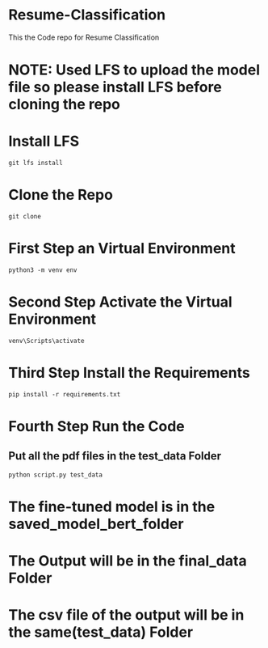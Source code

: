 # Resume-Classification
This the Code repo for Resume Classification
# NOTE: Used LFS to upload the model file so please install LFS before cloning the repo
# Install LFS
```
git lfs install
```
# Clone the Repo
```
git clone 
```
# First Step an Virtual Environment
```
python3 -m venv env
```
# Second Step Activate the Virtual Environment
```
venv\Scripts\activate
```
# Third Step Install the Requirements
```
pip install -r requirements.txt
```
# Fourth Step Run the Code
## Put all the pdf files in the test_data Folder
```
python script.py test_data
```
# The fine-tuned model is in the saved_model_bert_folder
# The Output will be in the final_data Folder
# The csv file of the output will be in the same(test_data) Folder
